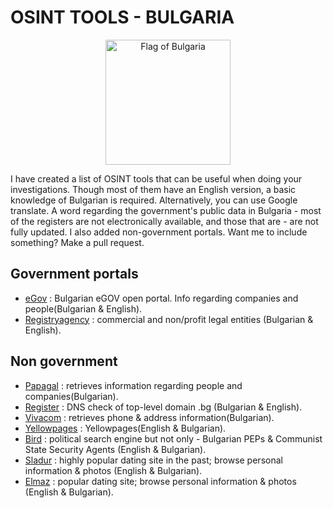 # OSINT TOOLS - BULGARIA


<a title="SKopp, Public domain, via Wikimedia Commons" href="https://commons.wikimedia.org/wiki/File:Flag_of_Bulgaria.svg"><p align="center"><img width="200" alt="Flag of Bulgaria" src="https://upload.wikimedia.org/wikipedia/commons/thumb/9/9a/Flag_of_Bulgaria.svg/128px-Flag_of_Bulgaria.svg.png"></a></p>

I have created a list of OSINT tools that can be useful when doing your investigations. Though most of them have an English version, a basic knowledge of Bulgarian is required. Alternatively, you can use Google translate. A word regarding the government's public data in Bulgaria - most of the registers are not electronically available, and those that are - are not fully updated. I also added non-government portals. Want me to include something? Make a pull request.
 
 

## Government portals

* [eGov](https://data.egov.bg) : Bulgarian eGOV open portal. Info regarding companies and people(Bulgarian & English). 
* [Registryagency](https://portal.registryagency.bg/en/commercial-register) : commercial and non/profit legal entities (Bulgarian & English).



## Non government
* [Papagal](https://papagal.bg) : retrieves information regarding people and companies(Bulgarian).
* [Register](https://www.register.bg/) : DNS check of top-level domain .bg (Bulgarian & English).
* [Vivacom](https://www.vivacom.bg/bg/residential/polezni-syveti/ukazatel/telefonni-nomera#tabs-anchor) : retrieves phone & address information(Bulgarian).
* [Yellowpages](https://yellowpages.bg/bg/) : Yellowpages(English & Bulgarian).
* [Bird](https://bird.bg/tr/) : political search engine but not only - Bulgarian PEPs & Communist State Security Agents (English & Bulgarian).
* [Sladur](http://www.sladur.com) : highly popular dating site in the past; browse personal information & photos (English & Bulgarian).
* [Elmaz](https://www.elmaz.com/zapoznanstva/) : popular dating site; browse personal information & photos (English & Bulgarian).
